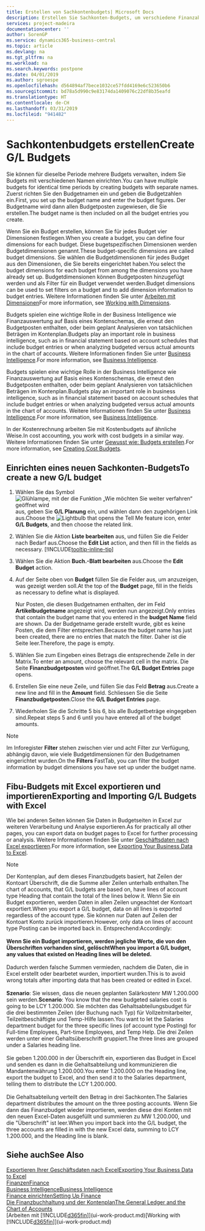 ```yaml
---
title: Erstellen von Sachkontenbudgets| Microsoft Docs
description: Erstellen Sie Sachkonten-Budgets, um verschiedene Finanzaktivitäten zu prognostizieren und Dimensionen zu den einzelnen Intelligence-Zwecken zuzuordnen.
services: project-madeira
documentationcenter: ''
author: SorenGP
ms.service: dynamics365-business-central
ms.topic: article
ms.devlang: na
ms.tgt_pltfrm: na
ms.workload: na
ms.search.keywords: postpone
ms.date: 04/01/2019
ms.author: sgroespe
ms.openlocfilehash: d564894af7bece1032ce57fdd4169e6c523650b6
ms.sourcegitcommit: bd78a5d990c9e83174da1409076c22df8b35eafd
ms.translationtype: HT
ms.contentlocale: de-CH
ms.lasthandoff: 03/31/2019
ms.locfileid: "941482"
---
```

# <a name="create-gl-budgets"></a><span data-ttu-id="bbe4d-103">Sachkontenbudgets erstellen</span><span class="sxs-lookup"><span data-stu-id="bbe4d-103">Create G/L Budgets</span></span>
<span data-ttu-id="bbe4d-104">Sie können für dieselbe Periode mehrere Budgets verwalten, indem Sie Budgets mit verschiedenen Namen einrichten.</span><span class="sxs-lookup"><span data-stu-id="bbe4d-104">You can have multiple budgets for identical time periods by creating budgets with separate names.</span></span> <span data-ttu-id="bbe4d-105">Zuerst richten Sie den Budgetnamen ein und geben die Budgetzahlen ein.</span><span class="sxs-lookup"><span data-stu-id="bbe4d-105">First, you set up the budget name and enter the budget figures.</span></span> <span data-ttu-id="bbe4d-106">Der Budgetname wird dann allen Budgetposten zugewiesen, die Sie erstellen.</span><span class="sxs-lookup"><span data-stu-id="bbe4d-106">The budget name is then included on all the budget entries you create.</span></span>  

 <span data-ttu-id="bbe4d-107">Wenn Sie ein Budget erstellen, können Sie für jedes Budget vier Dimensionen festlegen.</span><span class="sxs-lookup"><span data-stu-id="bbe4d-107">When you create a budget, you can define four dimensions for each budget.</span></span> <span data-ttu-id="bbe4d-108">Diese bugetspezifischen Dimensionen werden Budgetdimensionen genannt.</span><span class="sxs-lookup"><span data-stu-id="bbe4d-108">These budget-specific dimensions are called budget dimensions.</span></span> <span data-ttu-id="bbe4d-109">Sie wählen die Budgetdimensionen für jedes Budget aus den Dimensionen, die Sie bereits eingerichtet haben.</span><span class="sxs-lookup"><span data-stu-id="bbe4d-109">You select the budget dimensions for each budget from among the dimensions you have already set up.</span></span> <span data-ttu-id="bbe4d-110">Budgetdimensionen können Budgetposten hinzugefügt werden und als Filter für ein Budget verwendet werden.</span><span class="sxs-lookup"><span data-stu-id="bbe4d-110">Budget dimensions can be used to set filters on a budget and to add dimension information to budget entries.</span></span> <span data-ttu-id="bbe4d-111">Weitere Informationen finden Sie unter [Arbeiten mit Dimensionen](finance-dimensions.md)</span><span class="sxs-lookup"><span data-stu-id="bbe4d-111">For more information, see [Working with Dimensions](finance-dimensions.md).</span></span>

 <span data-ttu-id="bbe4d-112">Budgets spielen eine wichtige Rolle in der Business Intelligence wie Finanzauswertung auf Basis eines Kontenschemas, die erneut den Budgetposten enthalten, oder beim geplant Analysieren von tatsächlichen Beträgen im Kontenplan.</span><span class="sxs-lookup"><span data-stu-id="bbe4d-112">Budgets play an important role in business intelligence, such as in financial statement based on account schedules that include budget entries or when analyzing budgeted versus actual amounts in the chart of accounts.</span></span> <span data-ttu-id="bbe4d-113">Weitere Informationen finden Sie unter [Business Intelligence](bi.md).</span><span class="sxs-lookup"><span data-stu-id="bbe4d-113">For more information, see [Business Intelligence](bi.md).</span></span>

 <span data-ttu-id="bbe4d-114">Budgets spielen eine wichtige Rolle in der Business Intelligence wie Finanzauswertung auf Basis eines Kontenschemas, die erneut den Budgetposten enthalten, oder beim geplant Analysieren von tatsächlichen Beträgen im Kontenplan.</span><span class="sxs-lookup"><span data-stu-id="bbe4d-114">Budgets play an important role in business intelligence, such as in financial statement based on account schedules that include budget entries or when analyzing budgeted versus actual amounts in the chart of accounts.</span></span> <span data-ttu-id="bbe4d-115">Weitere Informationen finden Sie unter [Business Intelligence](bi.md).</span><span class="sxs-lookup"><span data-stu-id="bbe4d-115">For more information, see [Business Intelligence](bi.md).</span></span>

<span data-ttu-id="bbe4d-116">In der Kostenrechnung arbeiten Sie mit Kostenbudgets auf ähnliche Weise.</span><span class="sxs-lookup"><span data-stu-id="bbe4d-116">In cost accounting, you work with cost budgets in a similar way.</span></span> <span data-ttu-id="bbe4d-117">Weitere Informationen finden Sie unter [Gewusst wie: Budgets erstellen](finance-create-cost-budgets.md).</span><span class="sxs-lookup"><span data-stu-id="bbe4d-117">For more information, see [Creating Cost Budgets](finance-create-cost-budgets.md).</span></span>    

## <a name="to-create-a-new-gl-budget"></a><span data-ttu-id="bbe4d-118">Einrichten eines neuen Sachkonten-Budgets</span><span class="sxs-lookup"><span data-stu-id="bbe4d-118">To create a new G/L budget</span></span>  
1. <span data-ttu-id="bbe4d-119">Wählen Sie das Symbol ![Glühlampe, mit der die Funktion „Wie möchten Sie weiter verfahren“ geöffnet wird](media/ui-search/search_small.png "Wie möchten Sie weiter verfahren?") aus, geben Sie **G/L Planung** ein, und wählen dann den zugehörigen Link aus.</span><span class="sxs-lookup"><span data-stu-id="bbe4d-119">Choose the ![Lightbulb that opens the Tell Me feature](media/ui-search/search_small.png "Tell me what you want to do") icon, enter **G/L Budgets**, and then choose the related link.</span></span>  
2. <span data-ttu-id="bbe4d-120">Wählen Sie die Aktion **Liste bearbeiten** aus, und füllen Sie die Felder nach Bedarf aus.</span><span class="sxs-lookup"><span data-stu-id="bbe4d-120">Choose the **Edit List** action, and then fill in the fields as necessary.</span></span> [!INCLUDE[tooltip-inline-tip](includes/tooltip-inline-tip_md.md)]  
3. <span data-ttu-id="bbe4d-121">Wählen Sie die Aktion **Buch.-Blatt bearbeiten** aus.</span><span class="sxs-lookup"><span data-stu-id="bbe4d-121">Choose the **Edit Budget** action.</span></span>
4. <span data-ttu-id="bbe4d-122">Auf der Seite oben von **Budget** füllen Sie die Felder aus, um anzuzeigen, was gezeigt werden soll.</span><span class="sxs-lookup"><span data-stu-id="bbe4d-122">At the top of the **Budget** page, fill in the fields as necessary to define what is displayed.</span></span>  

    <span data-ttu-id="bbe4d-123">Nur Posten, die diesen Budgetnamen enthalten, der im Feld **Artikelbudgetname** angezeigt wird, werden nun angezeigt.</span><span class="sxs-lookup"><span data-stu-id="bbe4d-123">Only entries that contain the budget name that you entered in the **budget Name** field are shown.</span></span> <span data-ttu-id="bbe4d-124">Da der Budgetname gerade erstellt wurde, gibt es keine Posten, die dem Filter entsprechen.</span><span class="sxs-lookup"><span data-stu-id="bbe4d-124">Because the budget name has just been created, there are no entries that match the filter.</span></span> <span data-ttu-id="bbe4d-125">Daher ist die Seite leer.</span><span class="sxs-lookup"><span data-stu-id="bbe4d-125">Therefore, the page is empty.</span></span>  
5. <span data-ttu-id="bbe4d-126">Wählen Sie zum Eingeben eines Betrags die entsprechende Zelle in der Matrix.</span><span class="sxs-lookup"><span data-stu-id="bbe4d-126">To enter an amount, choose the relevant cell in the matrix.</span></span> <span data-ttu-id="bbe4d-127">Die Seite **Finanzbudgetposten** wird geöffnet.</span><span class="sxs-lookup"><span data-stu-id="bbe4d-127">The **G/L Budget Entries** page opens.</span></span>  
6. <span data-ttu-id="bbe4d-128">Erstellen Sie eine neue Zeile, und füllen Sie das Feld **Betrag** aus.</span><span class="sxs-lookup"><span data-stu-id="bbe4d-128">Create a new line and fill in the **Amount** field.</span></span> <span data-ttu-id="bbe4d-129">Schliessen Sie die Seite **Finanzbudgetposten**.</span><span class="sxs-lookup"><span data-stu-id="bbe4d-129">Close the **G/L Budget Entries** page.</span></span>  
7. <span data-ttu-id="bbe4d-130">Wiederholen Sie die Schritte 5 bis 6, bis alle Budgetbeträge eingegeben sind.</span><span class="sxs-lookup"><span data-stu-id="bbe4d-130">Repeat steps 5 and 6 until you have entered all of the budget amounts.</span></span>  

> [!NOTE]  
>  <span data-ttu-id="bbe4d-131">Im Inforegister  **Filter** stehen zwischen vier und acht Filter zur Verfügung, abhängig davon, wie viele  Budgetdimensionen für den Budgetnamen eingerichtet wurden.</span><span class="sxs-lookup"><span data-stu-id="bbe4d-131">On the **Filters** FastTab, you can filter the budget information by budget dimensions you have set up under the budget name.</span></span>

## <a name="exporting-and-importing-gl-budgets-with-excel"></a><span data-ttu-id="bbe4d-132">Fibu-Budgets mit Excel exportieren und importieren</span><span class="sxs-lookup"><span data-stu-id="bbe4d-132">Exporting and Importing G/L Budgets with Excel</span></span>
<span data-ttu-id="bbe4d-133">Wie bei anderen Seiten können Sie Daten in Budgetseiten in Excel zur weiteren Verarbeitung und Analyse exportieren.</span><span class="sxs-lookup"><span data-stu-id="bbe4d-133">As for practically all other pages, you can export data on budget pages to Excel for further processing or analysis.</span></span> <span data-ttu-id="bbe4d-134">Weitere Informationen finden Sie unter [Geschäftsdaten nach Excel exportieren](about-export-data.md).</span><span class="sxs-lookup"><span data-stu-id="bbe4d-134">For more information, see [Exporting Your Business Data to Excel](about-export-data.md).</span></span>

> [!NOTE]
> <span data-ttu-id="bbe4d-135">Der Kontenplan, auf dem dieses Finanzbudgets basiert, hat Zeilen der Kontoart Überschrift, die die Summe aller Zeilen unterhalb enthalten.</span><span class="sxs-lookup"><span data-stu-id="bbe4d-135">The chart of accounts, that G/L budgets are based on, have lines of account type Heading that contain the total of the lines below it.</span></span> <span data-ttu-id="bbe4d-136">Wenn Sie ein Budget  exportieren, werden Daten in allen Zeilen ungeachtet der Kontoart exportiert.</span><span class="sxs-lookup"><span data-stu-id="bbe4d-136">When you export a G/L budget, data on all lines is exported regardless of the account type.</span></span> <span data-ttu-id="bbe4d-137">Sie können nur Daten auf Zeilen der Kontoart Konto zurück importieren.</span><span class="sxs-lookup"><span data-stu-id="bbe4d-137">However, only data on lines of account type Posting can be imported back in.</span></span> <span data-ttu-id="bbe4d-138">Entsprechend:</span><span class="sxs-lookup"><span data-stu-id="bbe4d-138">Accordingly:</span></span> <br /><br /> <span data-ttu-id="bbe4d-139">**Wenn Sie ein Budget importieren, werden jegliche Werte, die von den Überschriften vorhanden sind, gelöscht**</span><span class="sxs-lookup"><span data-stu-id="bbe4d-139">**When you import a G/L budget, any values that existed on Heading lines will be deleted.**</span></span> <br /><br /> <span data-ttu-id="bbe4d-140">Dadurch werden falsche Summen vermieden, nachdem die Daten, die in Excel erstellt oder bearbetet wurden, importiert wurden.</span><span class="sxs-lookup"><span data-stu-id="bbe4d-140">This is to avoid wrong totals after importing data that has been created or edited in Excel.</span></span><br /><br /> <span data-ttu-id="bbe4d-141">**Szenario**: Sie wissen, dass die neuen geplanten Salärkostenr MW 1.200.000 sein werden.</span><span class="sxs-lookup"><span data-stu-id="bbe4d-141">**Scenario**: You know that the new budgeted salaries cost is going to be LCY 1.200.000.</span></span> <span data-ttu-id="bbe4d-142">Sie möchten das Gehaltsabteilungsbudget für die drei bestimmten Zeilen (der Buchung nach Typ) für Vollzeitmitarbeiter, Teilzeitbeschäftigte und Temp-Hilfe lassen.</span><span class="sxs-lookup"><span data-stu-id="bbe4d-142">You want to let the Salaries department budget for the three specific lines (of account type Posting) for Full-time Employees, Part-time Employees, and Temp Help.</span></span> <span data-ttu-id="bbe4d-143">Die drei Zeilen werden unter einer Gehaltsüberschrift gruppiert.</span><span class="sxs-lookup"><span data-stu-id="bbe4d-143">The three lines are grouped under a Salaries heading line.</span></span><br /><br /><span data-ttu-id="bbe4d-144">Sie geben 1.200.000 in der Überschrift ein, exportieren das Budget in Excel und senden es dann in die Gehaltsabteilung und kommunizieren die Mandantenwährung 1.200.000.</span><span class="sxs-lookup"><span data-stu-id="bbe4d-144">You enter 1.200.000 on the Heading line, export the budget to Excel, and then send it to the Salaries department, telling them to distribute the LCY 1.200.000.</span></span><br /><br /> <span data-ttu-id="bbe4d-145">Die Gehaltsabteilung verteilt den Betrag in drei Sachkonten.</span><span class="sxs-lookup"><span data-stu-id="bbe4d-145">The Salaries department distributes the amount on the three posting accounts.</span></span> <span data-ttu-id="bbe4d-146">Wenn Sie dann das Finanzbudget wieder importieren, werden diese drei Konten mit den neuen Excel-Daten ausgefüllt und summieren zu MW 1.200.000, und die "Überschrift" ist leer.</span><span class="sxs-lookup"><span data-stu-id="bbe4d-146">When you import back into the G/L budget, the three accounts are filled in with the new Excel data, summing to LCY 1.200.000, and the Heading line is blank.</span></span>

## <a name="see-also"></a><span data-ttu-id="bbe4d-147">Siehe auch</span><span class="sxs-lookup"><span data-stu-id="bbe4d-147">See Also</span></span>
[<span data-ttu-id="bbe4d-148">Exportieren Ihrer Geschäftsdaten nach Excel</span><span class="sxs-lookup"><span data-stu-id="bbe4d-148">Exporting Your Business Data to Excel</span></span>](about-export-data.md)  
[<span data-ttu-id="bbe4d-149">Finanzen</span><span class="sxs-lookup"><span data-stu-id="bbe4d-149">Finance</span></span>](finance.md)  
[<span data-ttu-id="bbe4d-150">Business Intelligence</span><span class="sxs-lookup"><span data-stu-id="bbe4d-150">Business Intelligence</span></span>](bi.md)  
[<span data-ttu-id="bbe4d-151">Finance einrichten</span><span class="sxs-lookup"><span data-stu-id="bbe4d-151">Setting Up Finance</span></span>](finance-setup-finance.md)  
[<span data-ttu-id="bbe4d-152">Die Finanzbuchhaltung und der Kontenplan</span><span class="sxs-lookup"><span data-stu-id="bbe4d-152">The General Ledger and the Chart of Accounts</span></span>](finance-general-ledger.md)  
<span data-ttu-id="bbe4d-153">[Arbeiten mit [!INCLUDE[d365fin](includes/d365fin_md.md)]](ui-work-product.md)</span><span class="sxs-lookup"><span data-stu-id="bbe4d-153">[Working with [!INCLUDE[d365fin](includes/d365fin_md.md)]](ui-work-product.md)</span></span>  
